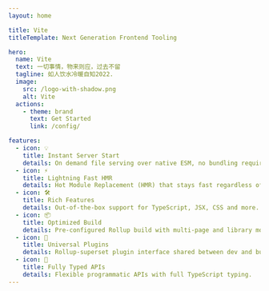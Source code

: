 ```yaml
---
layout: home

title: Vite
titleTemplate: Next Generation Frontend Tooling

hero:
  name: Vite
  text: 一切事情，物来则应，过去不留
  tagline: 如人饮水冷暖自知2022.
  image:
    src: /logo-with-shadow.png
    alt: Vite
  actions:
    - theme: brand
      text: Get Started
      link: /config/

features:
  - icon: 💡
    title: Instant Server Start
    details: On demand file serving over native ESM, no bundling required!
  - icon: ⚡️
    title: Lightning Fast HMR
    details: Hot Module Replacement (HMR) that stays fast regardless of app size.
  - icon: 🛠️
    title: Rich Features
    details: Out-of-the-box support for TypeScript, JSX, CSS and more.
  - icon: 📦
    title: Optimized Build
    details: Pre-configured Rollup build with multi-page and library mode support.
  - icon: 🔩
    title: Universal Plugins
    details: Rollup-superset plugin interface shared between dev and build.
  - icon: 🔑
    title: Fully Typed APIs
    details: Flexible programmatic APIs with full TypeScript typing.
---
```


